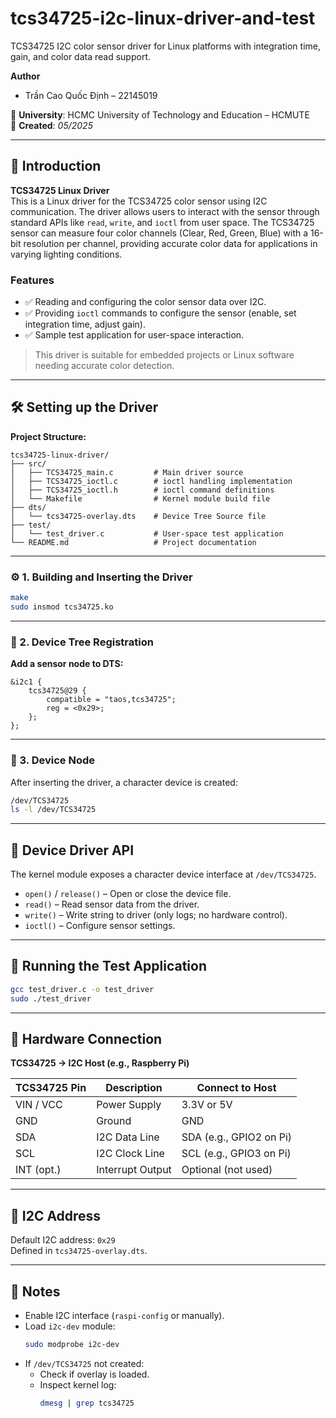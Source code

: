 
# tcs34725-i2c-linux-driver-and-test

TCS34725 I2C color sensor driver for Linux platforms with integration time, gain, and color data read support.

**Author**  
- Trần Cao Quốc Định – 22145019  


📍 **University**: HCMC University of Technology and Education – HCMUTE  
📅 **Created**: *05/2025*

---

## 📘 Introduction

**TCS34725 Linux Driver**  
This is a Linux driver for the TCS34725 color sensor using I2C communication. The driver allows users to interact with the sensor through standard APIs like `read`, `write`, and `ioctl` from user space. The TCS34725 sensor can measure four color channels (Clear, Red, Green, Blue) with a 16-bit resolution per channel, providing accurate color data for applications in varying lighting conditions.

### Features
- ✅ Reading and configuring the color sensor data over I2C.  
- ✅ Providing `ioctl` commands to configure the sensor (enable, set integration time, adjust gain).  
- ✅ Sample test application for user-space interaction.

> This driver is suitable for embedded projects or Linux software needing accurate color detection.

---

## 🛠️ Setting up the Driver

**Project Structure:**
```
tcs34725-linux-driver/
├── src/
│   ├── TCS34725_main.c         # Main driver source
│   ├── TCS34725_ioctl.c        # ioctl handling implementation
│   ├── TCS34725_ioctl.h        # ioctl command definitions
│   └── Makefile                # Kernel module build file
├── dts/
│   └── tcs34725-overlay.dts    # Device Tree Source file
├── test/
│   └── test_driver.c           # User-space test application
└── README.md                   # Project documentation
```

---

### ⚙️ 1. Building and Inserting the Driver
```bash
make
sudo insmod tcs34725.ko
```

---

### 🌳 2. Device Tree Registration

**Add a sensor node to DTS:**
```dts
&i2c1 {
    tcs34725@29 {
        compatible = "taos,tcs34725";
        reg = <0x29>;
    };
};
```

---

### 📁 3. Device Node
After inserting the driver, a character device is created:
```bash
/dev/TCS34725
ls -l /dev/TCS34725
```

---

## 🔧 Device Driver API

The kernel module exposes a character device interface at `/dev/TCS34725`.

- `open()` / `release()` – Open or close the device file.  
- `read()` – Read sensor data from the driver.  
- `write()` – Write string to driver (only logs; no hardware control).  
- `ioctl()` – Configure sensor settings.

---

## 🧪 Running the Test Application
```bash
gcc test_driver.c -o test_driver
sudo ./test_driver
```

---

## 🔌 Hardware Connection

**TCS34725 → I2C Host (e.g., Raspberry Pi)**

| TCS34725 Pin | Description        | Connect to Host             |
|--------------|--------------------|-----------------------------|
| VIN / VCC    | Power Supply        | 3.3V or 5V                  |
| GND          | Ground              | GND                         |
| SDA          | I2C Data Line       | SDA (e.g., GPIO2 on Pi)     |
| SCL          | I2C Clock Line      | SCL (e.g., GPIO3 on Pi)     |
| INT (opt.)   | Interrupt Output    | Optional (not used)         |

---

## 🧭 I2C Address
Default I2C address: `0x29`  
Defined in `tcs34725-overlay.dts`.

---

## 📌 Notes

- Enable I2C interface (`raspi-config` or manually).  
- Load `i2c-dev` module:
  ```bash
  sudo modprobe i2c-dev
  ```
- If `/dev/TCS34725` not created:
  - Check if overlay is loaded.
  - Inspect kernel log:
    ```bash
    dmesg | grep tcs34725
    ```
